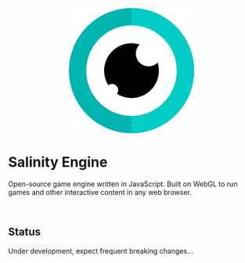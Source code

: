 <div align="center">
<img src="./files/logo/eye256.png" alt="Salinity Engine"/>
</div>

# Salinity Engine

Open-source game engine written in JavaScript. Built on WebGL to run games and other interactive content in any web browser.

<br />

## Status

Under development, expect frequent breaking changes...

<br />
